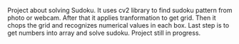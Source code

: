 Project about solving Sudoku. It uses cv2 library to find sudoku pattern from photo or webcam. After that it applies tranformation to get grid. Then it chops the grid and recognizes numerical values in each box. Last step is to get numbers into array and solve sudoku. Project still in progress.
